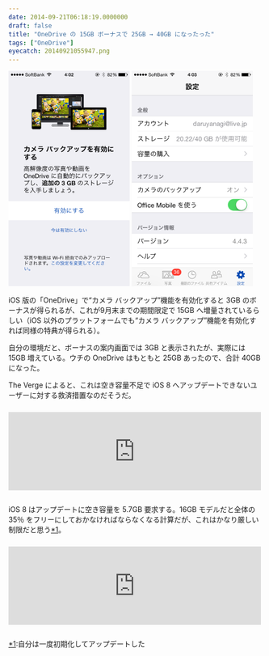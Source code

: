 ```yaml
---
date: 2014-09-21T06:18:19.0000000
draft: false
title: "OneDrive の 15GB ボーナスで 25GB → 40GB になったった"
tags: ["OneDrive"]
eyecatch: 20140921055947.png
---
```

<p><span itemscope itemtype="http://schema.org/Photograph"><img src="20140921055947.png" alt="f:id:daruyanagi:20140921055947p:plain:w240" title="f:id:daruyanagi:20140921055947p:plain:w240" class="hatena-fotolife" style="width:240px" itemprop="image"></span> <span itemscope itemtype="http://schema.org/Photograph"><img src="20140921060105.png" alt="f:id:daruyanagi:20140921060105p:plain:w240" title="f:id:daruyanagi:20140921060105p:plain:w240" class="hatena-fotolife" style="width:240px" itemprop="image"></span></p><p>iOS 版の「OneDrive」で“カメラ バックアップ”機能を有効化すると 3GB のボーナスが得られるが、これが9月末までの期間限定で 15GB へ増量されているらしい（iOS 以外のプラットフォームでも“カメラ バックアップ”機能を有効化すれば同様の特典が得られる）。</p><p>自分の環境だと、ボーナスの案内画面では 3GB と表示されたが、実際には 15GB 増えている。ウチの OneDrive はもともと 25GB あったので、合計 40GB になった。</p><p>The Verge によると、これは空き容量不足で iOS 8 へアップデートできないユーザーに対する救済措置なのだそうだ。</p><p><iframe src="http://hatenablog.com/embed?url=http%3A%2F%2Fwww.theverge.com%2F2014%2F9%2F20%2F6619717%2Fmicrosoft-free-onedrive-space-30gb" title="Microsoft plays on iOS 8 issues by doubling free OneDrive space to 30GB" scrolling="no" frameborder="0" style="width: 100%; height: 155px; max-width: 500px; margin: 10px 0px;"><a href="http://www.theverge.com/2014/9/20/6619717/microsoft-free-onedrive-space-30gb">Microsoft plays on iOS 8 issues by doubling free OneDrive space to 30GB</a></iframe></p><p>iOS 8 はアップデートに空き容量を 5.7GB 要求する。16GB モデルだと全体の 35％ をフリーにしておかなければならなくなる計算だが、これはかなり厳しい制限だと思う<a href="#f-bb537a3e" name="fn-bb537a3e" title="自分は一度初期化してアップデートした">*1</a>。</p><p><iframe src="http://hatenablog.com/embed?url=https%3A%2F%2Fblog.onedrive.com%2Fyou-can-now-get-30-gb-of-free-storage-with-onedrive%2F" title="Hey iPhone Users…You Can Now Get 30 GB of Free Storage with OneDrive! | OneDrive Blog" scrolling="no" frameborder="0" style="width: 100%; height: 155px; max-width: 500px; margin: 10px 0px;"><a href="https://blog.onedrive.com/you-can-now-get-30-gb-of-free-storage-with-onedrive/">Hey iPhone Users…You Can Now Get 30 GB of Free Storage with OneDrive! | OneDrive Blog</a></iframe></p>
<div class="footnote">
<p class="footnote"><a href="#fn-bb537a3e" name="f-bb537a3e" class="footnote-number">*1</a><span class="footnote-delimiter">:</span><span class="footnote-text">自分は一度初期化してアップデートした</span></p>
</div>